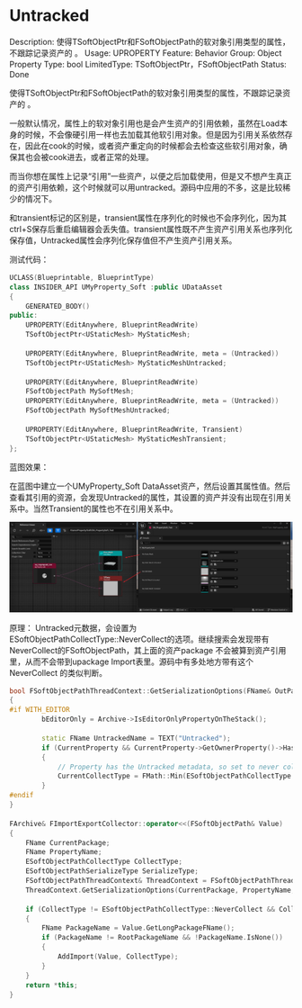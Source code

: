 # Untracked

Description: 使得TSoftObjectPtr和FSoftObjectPath的软对象引用类型的属性，不跟踪记录资产的 。
Usage: UPROPERTY
Feature: Behavior
Group: Object Property
Type: bool
LimitedType: TSoftObjectPtr，FSoftObjectPath 
Status: Done

使得TSoftObjectPtr和FSoftObjectPath的软对象引用类型的属性，不跟踪记录资产的 。

一般默认情况，属性上的软对象引用也是会产生资产的引用依赖，虽然在Load本身的时候，不会像硬引用一样也去加载其他软引用对象。但是因为引用关系依然存在，因此在cook的时候，或者资产重定向的时候都会去检查这些软引用对象，确保其也会被cook进去，或者正常的处理。

而当你想在属性上记录“引用”一些资产，以便之后加载使用，但是又不想产生真正的资产引用依赖，这个时候就可以用untracked。源码中应用的不多，这是比较稀少的情况下。

和transient标记的区别是，transient属性在序列化的时候也不会序列化，因为其ctrl+S保存后重启编辑器会丢失值。transient属性既不产生资产引用关系也序列化保存值，Untracked属性会序列化保存值但不产生资产引用关系。

测试代码：

```cpp
UCLASS(Blueprintable, BlueprintType)
class INSIDER_API UMyProperty_Soft :public UDataAsset
{
	GENERATED_BODY()
public:
	UPROPERTY(EditAnywhere, BlueprintReadWrite)
	TSoftObjectPtr<UStaticMesh> MyStaticMesh;

	UPROPERTY(EditAnywhere, BlueprintReadWrite, meta = (Untracked))
	TSoftObjectPtr<UStaticMesh> MyStaticMeshUntracked;

	UPROPERTY(EditAnywhere, BlueprintReadWrite)
	FSoftObjectPath MySoftMesh;
	UPROPERTY(EditAnywhere, BlueprintReadWrite, meta = (Untracked))
	FSoftObjectPath MySoftMeshUntracked;

	UPROPERTY(EditAnywhere, BlueprintReadWrite, Transient)
	TSoftObjectPtr<UStaticMesh> MyStaticMeshTransient;
};
```

蓝图效果：

在蓝图中建立一个UMyProperty_Soft DataAsset资产，然后设置其属性值。然后查看其引用的资源，会发现Untracked的属性，其设置的资产并没有出现在引用关系中。当然Transient的属性也不在引用关系中。

![Untitled](Untracked/Untitled.png)

原理：
Untracked元数据，会设置为ESoftObjectPathCollectType::NeverCollect的选项。继续搜索会发现带有NeverCollect的FSoftObjectPath，其上面的资产package 不会被算到资产引用里，从而不会带到upackage Import表里。源码中有多处地方带有这个NeverCollect 的类似判断。

```cpp
bool FSoftObjectPathThreadContext::GetSerializationOptions(FName& OutPackageName, FName& OutPropertyName, ESoftObjectPathCollectType& OutCollectType, ESoftObjectPathSerializeType& OutSerializeType, FArchive* Archive) const
{
#if WITH_EDITOR
		bEditorOnly = Archive->IsEditorOnlyPropertyOnTheStack();

		static FName UntrackedName = TEXT("Untracked");
		if (CurrentProperty && CurrentProperty->GetOwnerProperty()->HasMetaData(UntrackedName))
		{
			// Property has the Untracked metadata, so set to never collect references if it's higher than NeverCollect
			CurrentCollectType = FMath::Min(ESoftObjectPathCollectType::NeverCollect, CurrentCollectType);
		}
#endif
}

FArchive& FImportExportCollector::operator<<(FSoftObjectPath& Value)
{
	FName CurrentPackage;
	FName PropertyName;
	ESoftObjectPathCollectType CollectType;
	ESoftObjectPathSerializeType SerializeType;
	FSoftObjectPathThreadContext& ThreadContext = FSoftObjectPathThreadContext::Get();
	ThreadContext.GetSerializationOptions(CurrentPackage, PropertyName, CollectType, SerializeType, this);

	if (CollectType != ESoftObjectPathCollectType::NeverCollect && CollectType != ESoftObjectPathCollectType::NonPackage)
	{
		FName PackageName = Value.GetLongPackageFName();
		if (PackageName != RootPackageName && !PackageName.IsNone())
		{
			AddImport(Value, CollectType);
		}
	}
	return *this;
}
```